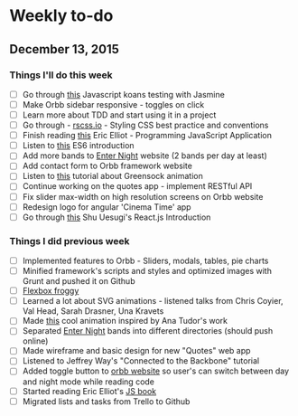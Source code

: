 # Weekly to-do

## December 13, 2015

### Things I'll do this week
- [ ] Go through [this](https://github.com/mrdavidlaing/javascript-koans) Javascript koans testing with Jasmine
- [ ] Make Orbb sidebar responsive - toggles on click
- [ ] Learn more about TDD and start using it in a project
- [ ] Go through - [rscss.io](http://rscss.io/index.html) - Styling CSS best practice and conventions
- [ ] Finish reading [this](https://ericelliottjs.com/product/programming-javascript-applications-paper-ebook-bundle/) Eric Elliot - Programming JavaScript Application
- [ ] Listen to [this](https://www.youtube.com/watch?v=3QOh955yh0Y&feature=youtu.be&a) ES6 introduction 
- [ ] Add more bands to [Enter Night](http://www.enter-night.com) website (2 bands per day at least)
- [ ] Add contact form to Orbb framework website
- [ ] Listen to [this](http://webdesign.tutsplus.com/courses/greensock-animation-platform-first-steps) tutorial about Greensock animation
- [ ] Continue working on the quotes app - implement RESTful API
- [ ] Fix slider max-width on high resolution screens on Orbb website
- [ ] Redesign logo for angular 'Cinema Time' app
- [ ] Go through [this](http://reactfordesigners.com/labs/reactjs-introduction-for-people-who-know-just-enough-jquery-to-get-by/) Shu Uesugi's React.js Introduction 

### Things I did previous week
- [ ] Implemented features to Orbb - Sliders, modals, tables, pie charts
- [ ] Minified framework's scripts and styles and optimized images with Grunt and pushed it on Github
- [ ] [Flexbox froggy](http://flexboxfroggy.com/)
- [ ] Learned a lot about SVG animations - listened talks from Chris Coyier, Val Head, Sarah Drasner, Una Kravets
- [ ] Made [this](http://codepen.io/alcibiades13/pen/eJNNao) cool animation inspired by Ana Tudor's work
- [ ] Separated [Enter Night](http://www.enter-night.com) bands into different directories (should push online)
- [ ] Made wireframe and basic design for new "Quotes" web app
- [ ] Listened to Jeffrey Way's "Connected to the Backbone" tutorial
- [ ] Added toggle button to [orbb website](http://orbbframework.com) so user's can switch between day and night mode while reading code
- [ ] Started reading Eric Elliot's [JS book](https://ericelliottjs.com/product/programming-javascript-applications-paper-ebook-bundle/)
- [ ] Migrated lists and tasks from Trello to Github